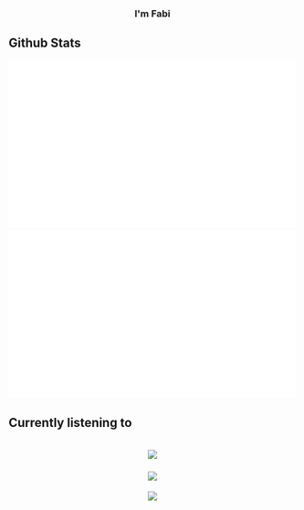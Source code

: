 

### <div align="center">I'm Fabi</div>  



## Github Stats  
<p align="center">
  <!-- https://github.com/rahul-jha98/github-stats-transparent -->
  <img src="https://raw.githubusercontent.com/FabiChan99/github-stats-transparent/output/generated/overview.svg"/>
  <img src="https://raw.githubusercontent.com/FabiChan99/github-stats-transparent/output/generated/languages.svg"/>
</p>


## Currently listening to 
  

<br/>  

<div align="center"><img src="https://spotify-github-profile.vercel.app/api/view?uid=nej9o5jz16mxpwhwizqppderv&cover_image=true&theme=default&show_offline=false&background_color=121212&interchange=false" /></div>  

<br/>  

<div align="center">
<img src="https://komarev.com/ghpvc/?username=FabiChan99&&style=flat-square" align="center" />
</div>  
  

<br/>  

<div align="center">
            <a href="https://paypal.me/https://www.paypal.com/paypalme/fabichan" target="_blank" style="display: inline-block;">
                <img
                    src="https://img.shields.io/badge/Donate-PayPal-blue.svg?style=flat-square&logo=paypal" 
                    align="center"
                />
            </a></div>
<br />

